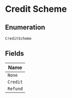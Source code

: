 
# Credit Scheme

## Enumeration

`CreditScheme`

## Fields

| Name |
|  --- |
| `None` |
| `Credit` |
| `Refund` |


